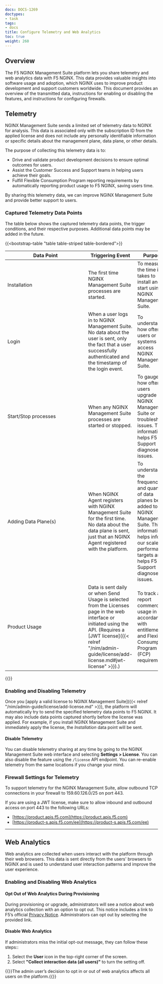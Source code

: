 ```yaml
---
docs: DOCS-1269
doctypes:
- task
tags:
- docs
title: Configure Telemetry and Web Analytics
toc: true
weight: 260
---
```


## Overview

The F5 NGINX Management Suite platform lets you share telemetry and web analytics data with F5 NGINX. This data provides valuable insights into software usage and adoption, which NGINX uses to improve product development and support customers worldwide. This document provides an overview of the transmitted data, instructions for enabling or disabling the features, and instructions for configuring firewalls.

## Telemetry

NGINX Management Suite sends a limited set of telemetry data to NGINX for analysis. This data is associated only with the subscription ID from the applied license and does not include any personally identifiable information or specific details about the management plane, data plane, or other details.

The purpose of collecting this telemetry data is to:

- Drive and validate product development decisions to ensure optimal outcomes for users.
- Assist the Customer Success and Support teams in helping users achieve their goals.
- Fulfill Flexible Consumption Program reporting requirements by automatically reporting product usage to F5 NGINX, saving users time.

By sharing this telemetry data, we can improve NGINX Management Suite and provide better support to users.

### Captured Telemetry Data Points

The table below shows the captured telemetry data points, the trigger conditions, and their respective purposes. Additional data points may be added in the future.

{{<bootstrap-table "table table-striped table-bordered">}}

| <div style="width:250px">Data Point</div>            | Triggering Event                            | Purpose |
|--------------------------|------------------------------------|-------|
| Installation | The first time NGINX Management Suite processes are started. | To measure the time it takes to install and start using NGINX Management Suite. |
| Login | When a user logs in to NGINX Management Suite. No data about the user is sent, only the fact that a user successfully authenticated and the timestamp of the login event. | To understand how often users or systems access NGINX Management Suite. |
| Start/Stop processes | When any NGINX Management Suite processes are started or stopped. | To gauge how often users upgrade NGINX Management Suite or troubleshoot issues. This information helps F5 Support diagnose issues. |
| Adding Data Plane(s)      | When NGINX Agent registers with NGINX Management Suite for the first time. No data about the data plane is sent, just that an NGINX Agent registered with the platform. | To understand the frequency and quantity of data planes being added to NGINX Management Suite. This information helps inform our scale and performance targets and helps F5 Support diagnose issues. |
| Product Usage | Data is sent daily or when Send Usage is selected from the Licenses page in the web interface or initiated using the API. (Requires a [JWT license]({{< relref "/nim/admin-guide/license/add-license.md#jwt-license" >}}).) | To track and report commercial usage in accordance with entitlement and Flexible Consumption Program (FCP) requirements. |

{{</bootstrap-table>}}

### Enabling and Disabling Telemetry

Once you [apply a valid license to NGINX Management Suite]({{< relref "/nim/admin-guide/license/add-license.md" >}}), the platform will automatically try to send the specified telemetry data points to F5 NGINX. It may also include data points captured shortly before the license was applied. For example, if you install NGINX Management Suite and immediately apply the license, the *Installation* data point will be sent.

#### Disable Telemetry

You can disable telemetry sharing at any time by going to the NGINX Management Suite web interface and selecting **Settings > License**. You can also disable the feature using the `/license` API endpoint. You can re-enable telemetry from the same locations if you change your mind.

### Firewall Settings for Telemetry

To support telemetry for the NGINX Management Suite, allow outbound TCP connections in your firewall to 159.60.126.0/25 on port 443.

If you are using a JWT license, make sure to allow inbound and outbound access on port 443 to the following URLs:

- [https://product.apis.f5.com](https://product.apis.f5.com)
- [https://product-s.apis.f5.com/ee](https://product-s.apis.f5.com/ee)

---

## Web Analytics

Web analytics are collected when users interact with the platform through their web browsers. This data is sent directly from the users' browsers to NGINX and is used to understand user interaction patterns and improve the user experience.

### Enabling and Disabling Web Analytics

#### Opt Out of Web Analytics During Provisioning

During provisioning or upgrade, administrators will see a notice about web analytics collection with an option to opt out. This notice includes a link to F5’s official [Privacy Notice](https://www.f5.com/company/policies/privacy-notice). Administrators can opt out by selecting the provided link.

#### Disable Web Analytics

If administrators miss the initial opt-out message, they can follow these steps::

1. Select the **User** icon in the top-right corner of the screen.
2. Select **"Collect interaction data (all users)"** to turn the setting off.

{{<note>}}The admin user’s decision to opt in or out of web analytics affects all users on the platform.{{</note>}}
